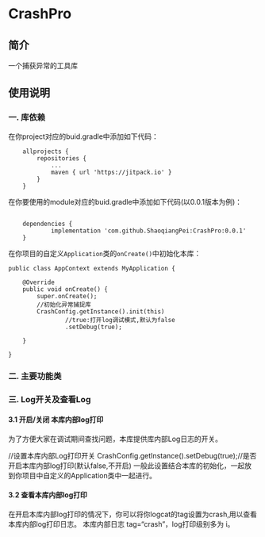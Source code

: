 # CrashPro

## 简介
一个捕获异常的工具库

## 使用说明
### 一. 库依赖
在你project对应的buid.gradle中添加如下代码：
```
	allprojects {
		repositories {
			...
			maven { url 'https://jitpack.io' }
		}
	}
```
在你要使用的module对应的buid.gradle中添加如下代码(以0.0.1版本为例)：
```

	dependencies {
	        implementation 'com.github.ShaoqiangPei:CrashPro:0.0.1'
	}
```
在你项目的自定义`Application`类的`onCreate()`中初始化本库：
```
public class AppContext extends MyApplication {

    @Override
    public void onCreate() {
        super.onCreate();
        //初始化异常捕捉库
        CrashConfig.getInstance().init(this)
                //true:打开log调试模式,默认为false
                .setDebug(true);

    }

}
```
### 二. 主要功能类



### 三. Log开关及查看Log
#### 3.1 开启/关闭 本库内部log打印
为了方便大家在调试期间查找问题，本库提供库内部Log日志的开关。

//设置本库内部Log打印开关
CrashConfig.getInstance().setDebug(true);//是否开启本库内部log打印(默认false,不开启)
一般此设置结合本库的初始化，一起放到你项目中自定义的Application类中一起进行。

#### 3.2 查看本库内部log打印
在开启本库内部log打印的情况下，你可以将你logcat的tag设置为crash,用以查看本库内部log打印日志。
本库内部日志 tag=“crash”，log打印级别多为 i。
